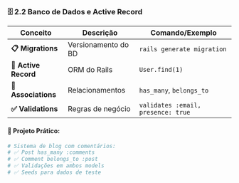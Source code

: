 ### 🗄️ **2.2 Banco de Dados e Active Record**

| Conceito | Descrição | Comando/Exemplo |
|----------|-----------|-----------------|
| **📋 Migrations** | Versionamento do BD | `rails generate migration` |
| **🔗 Active Record** | ORM do Rails | `User.find(1)` |
| **🤝 Associations** | Relacionamentos | `has_many`, `belongs_to` |
| **✅ Validations** | Regras de negócio | `validates :email, presence: true` |

#### 📝 **Projeto Prático:**
```ruby
# Sistema de blog com comentários:
# ✅ Post has_many :comments
# ✅ Comment belongs_to :post
# ✅ Validações em ambos models
# ✅ Seeds para dados de teste
```
